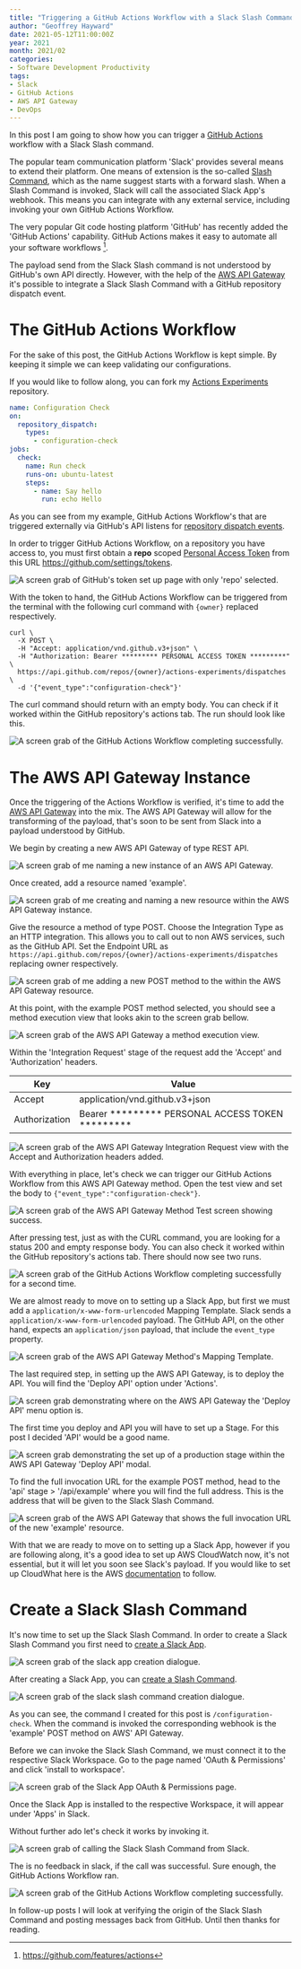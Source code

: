 ```yaml
---
title: "Triggering a GitHub Actions Workflow with a Slack Slash Command"
author: "Geoffrey Hayward"
date: 2021-05-12T11:00:00Z
year: 2021
month: 2021/02
categories:
- Software Development Productivity
tags:
- Slack
- GitHub Actions
- AWS API Gateway
- DevOps
---
```

In this post I am going to show how you can trigger a [GitHub Actions](https://github.com/features/actions) workflow
with a Slack Slash command.

<!-- more -->

The popular team communication platform 'Slack' provides several means to extend their platform. One means of extension
is the so-called [Slash Command](https://api.slack.com/interactivity/slash-commands#what_are_commands), which as the
name suggest starts with a forward slash. When a Slash Command is invoked, Slack will call the associated Slack App's
webhook. This means you can integrate with any external service, including invoking your own GitHub Actions Workflow.

The very popular Git code hosting platform 'GitHub' has recently added the 'GitHub Actions' capability. GitHub Actions
makes it easy to automate all your software workflows [^1].

The payload send from the Slack Slash command is not understood by GitHub's own API directly. However, with the help of
the [AWS API Gateway](https://aws.amazon.com/api-gateway/) it's possible to integrate a Slack Slash Command with a
GitHub repository dispatch event.

# The GitHub Actions Workflow

For the sake of this post, the GitHub Actions Workflow is kept simple. By keeping it simple we can keep validating our
configurations.

If you would like to follow along, you can fork
my [Actions Experiments](https://github.com/GeoffreyHayward/actions-experiments/) repository.

```yaml
name: Configuration Check
on:
  repository_dispatch:
    types:
      - configuration-check
jobs:
  check:
    name: Run check
    runs-on: ubuntu-latest
    steps:
      - name: Say hello
        run: echo Hello
```

As you can see from my example, GitHub Actions Workflow's that are triggered externally via GitHub's API listens
for [repository dispatch events](https://docs.github.com/en/rest/reference/repos#create-a-repository-dispatch-event).

In order to trigger GitHub Actions Workflow, on a repository you have access to, you must first obtain a **repo**
scoped [Personal Access Token](https://docs.github.com/en/github/authenticating-to-github/creating-a-personal-access-token)
from this URL https://github.com/settings/tokens.

![A screen grab of GitHub's token set up page with only 'repo' selected. ](personal-access-token-setup.png)

With the token to hand, the GitHub Actions Workflow can be triggered from the terminal with the following curl command
with
`{owner}` replaced respectively.

```shell
curl \
  -X POST \
  -H "Accept: application/vnd.github.v3+json" \
  -H "Authorization: Bearer ********* PERSONAL ACCESS TOKEN *********" \
  https://api.github.com/repos/{owner}/actions-experiments/dispatches \
  -d '{"event_type":"configuration-check"}'
```

The curl command should return with an empty body. You can check if it worked within the GitHub repository's actions
tab. The run should look like this.

![A screen grab of the GitHub Actions Workflow completing successfully. ](github-actions-workflow-test-1.png)

# The AWS API Gateway Instance

Once the triggering of the Actions Workflow is verified, it's time to add
the [AWS API Gateway](https://aws.amazon.com/api-gateway/) into the mix. The AWS API Gateway will allow for the
transforming of the payload, that's soon to be sent from Slack into a payload understood by GitHub.

We begin by creating a new AWS API Gateway of type REST API.

![A screen grab of me naming a new instance of an AWS API Gateway. ](aws-api-gateway-setup-1.png)

Once created, add a resource named 'example'.

![A screen grab of me creating and naming a new resource within the AWS API Gateway instance. ](aws-api-gateway-setup-2.png)

Give the resource a method of type POST. Choose the Integration Type as an HTTP integration. This allows you to call out
to non AWS services, such as the GitHub API. Set the Endpoint URL
as `https://api.github.com/repos/{owner}/actions-experiments/dispatches` replacing owner respectively.

![A screen grab of me adding a new POST method to the within the AWS API Gateway resource. ](aws-api-gateway-setup-3.png)

At this point, with the example POST method selected, you should see a method execution view that looks akin to the
screen grab bellow.

![A screen grab of the AWS API Gateway a method execution view. ](aws-api-gateway-setup-4.png)

Within the 'Integration Request' stage of the request add the 'Accept' and 'Authorization' headers.

| Key     | Value |
| ----------- | ----------- |
| Accept    | application/vnd.github.v3+json |
| Authorization   | Bearer ********* PERSONAL ACCESS TOKEN *********|

![A screen grab of the AWS API Gateway Integration Request view with the Accept and Authorization headers added. ](aws-api-gateway-setup-5.png)

With everything in place, let's check we can trigger our GitHub Actions Workflow from this AWS API Gateway method. 
Open the test view and set the body to `{"event_type":"configuration-check"}`.

![A screen grab of the AWS API Gateway Method Test screen showing success. ](aws-api-gateway-setup-6.png)

After pressing test, just as with the CURL command, you are looking for a status 200 and empty response body. You can also
check it worked within the GitHub repository's actions tab. There should now see two runs.

![A screen grab of the GitHub Actions Workflow completing successfully for a second time. ](github-actions-workflow-test-2.png)

We are almost ready to move on to setting up a Slack App, but first we must add a `application/x-www-form-urlencoded` Mapping
Template. Slack sends a `application/x-www-form-urlencoded` payload. The GitHub API, on the other hand, expects an 
`application/json` payload, that include the `event_type` property.  

![A screen grab of the AWS API Gateway Method's Mapping Template. ](aws-api-gateway-setup-7.png)

The last required step, in setting up the AWS API Gateway, is to deploy the API. You will find the 'Deploy API' option 
under 'Actions'.

![A screen grab demonstrating where on the AWS API Gateway the 'Deploy API' menu option is. ](aws-api-gateway-setup-8.png)

The first time you deploy and API you will have to set up a Stage. For this post I decided 'API' would be a good name.

![A screen grab demonstrating the set up of a production stage within the AWS API Gateway 'Deploy API' modal. ](aws-api-gateway-setup-9.png)

To find the full invocation URL for the example POST method, head to the 'api' stage > '/api/example' where you will 
find the full address. This is the address that will be given to the Slack Slash Command. 

![A screen grab of the AWS API Gateway that shows the full invocation URL of the new 'example' resource. ](aws-api-gateway-setup-10.png)

With that we are ready to move on to setting up a Slack App, however if you are following along, it's a good idea to set up AWS CloudWatch now, it's not essential, but it will let you soon see 
Slack's payload. If you would like to set up CloudWhat here is
the AWS [documentation](https://aws.amazon.com/premiumsupport/knowledge-center/api-gateway-cloudwatch-logs/) to follow.

# Create a Slack Slash Command

It's now time to set up the Slack Slash Command. In order to create a Slack Slash Command you first need to [create a Slack App](https://api.slack.com/apps?new_app=1).

![A screen grab of the slack app creation dialogue. ](create-slack-app.png)

After creating a Slack App, you can [create a Slash Command](https://api.slack.com/apps/A01KM6562KY/slash-commands). 

![A screen grab of the slack slash command creation dialogue. ](create-slack-slash-command-1.png)

As you can see, the command I created for this post is `/configuration-check`. When the command is invoked the 
corresponding webhook is the 'example' POST method on AWS' API Gateway.

Before we can invoke the Slack Slash Command, we must connect it to the respective Slack Workspace. Go to the page named
'OAuth & Permissions' and click 'install to workspace'.

![A screen grab of the Slack App OAuth & Permissions page. ](create-slack-slash-command-2.png)

Once the Slack App is installed to the respective Workspace, it will appear under 'Apps' in Slack. 

Without further ado let's check it works by invoking it.

![A screen grab of calling the Slack Slash Command from Slack. ](calling-the-slack-slash-command.png)

The is no feedback in slack, if the call was successful. Sure enough, the GitHub Actions Workflow ran.

![A screen grab of the GitHub Actions Workflow completing successfully. ](github-actions-workflow-test-3.png)


In follow-up posts I will look at verifying the origin of the Slack Slash Command and posting messages back from GitHub.
Until then thanks for reading.





[^1]: https://github.com/features/actions